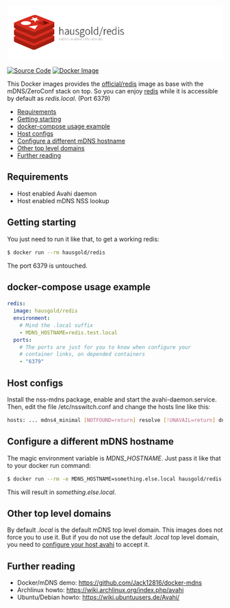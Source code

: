 ![mDNS enabled official/redis](https://raw.githubusercontent.com/hausgold/docker-redis/master/docs/assets/project.png)

[![Source Code](https://img.shields.io/badge/source-on%20github-blue.svg)](https://github.com/hausgold/docker-redis)
[![Docker Image](https://img.shields.io/badge/image-on%20docker%20hub-blue.svg)](https://hub.docker.com/r/hausgold/redis/)

This Docker images provides the [official/redis](https://hub.docker.com/_/redis/) image as base
with the mDNS/ZeroConf stack on top. So you can enjoy [redis](https://redis.io/) while
it is accessible by default as *redis.local*. (Port 6379)

- [Requirements](#requirements)
- [Getting starting](#getting-starting)
- [docker-compose usage example](#docker-compose-usage-example)
- [Host configs](#host-configs)
- [Configure a different mDNS hostname](#configure-a-different-mdns-hostname)
- [Other top level domains](#other-top-level-domains)
- [Further reading](#further-reading)

## Requirements

* Host enabled Avahi daemon
* Host enabled mDNS NSS lookup

## Getting starting

You just need to run it like that, to get a working redis:

```bash
$ docker run --rm hausgold/redis
```

The port 6379 is untouched.

## docker-compose usage example

```yaml
redis:
  image: hausgold/redis
  environment:
    # Mind the .local suffix
    - MDNS_HOSTNAME=redis.test.local
  ports:
    # The ports are just for you to know when configure your
    # container links, on depended containers
    - "6379"
```

## Host configs

Install the nss-mdns package, enable and start the avahi-daemon.service. Then,
edit the file /etc/nsswitch.conf and change the hosts line like this:

```bash
hosts: ... mdns4_minimal [NOTFOUND=return] resolve [!UNAVAIL=return] dns ...
```

## Configure a different mDNS hostname

The magic environment variable is *MDNS_HOSTNAME*. Just pass it like that to
your docker run command:

```bash
$ docker run --rm -e MDNS_HOSTNAME=something.else.local hausgold/redis
```

This will result in *something.else.local*.

## Other top level domains

By default *.local* is the default mDNS top level domain. This images does not
force you to use it. But if you do not use the default *.local* top level
domain, you need to [configure your host avahi][custom_mdns] to accept it.

## Further reading

* Docker/mDNS demo: https://github.com/Jack12816/docker-mdns
* Archlinux howto: https://wiki.archlinux.org/index.php/avahi
* Ubuntu/Debian howto: https://wiki.ubuntuusers.de/Avahi/

[custom_mdns]: https://wiki.archlinux.org/index.php/avahi#Configuring_mDNS_for_custom_TLD
